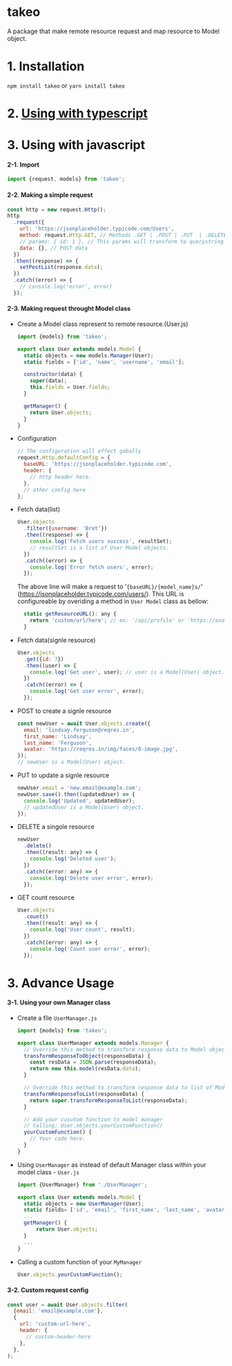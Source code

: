 # takeo

A package that make remote resource request and map resource to Model object.

# 1. Installation

`npm install takeo` or `yarn install takeo`

# 2. [Using with typescript](https://github.com/chhanhtrao/takeo/blob/main/doc/TYPESCRIPT-USAGE.md)

# 3. Using with javascript

#### 2-1. Import

```javascript
import {request, models} from 'takeo';
```

#### 2-2. Making a simple request

```javascript
const http = new request.Http();
http
  .request({
    url: 'https://jsonplaceholder.typicode.com/Users',
    method: request.Http.GET, // Methods .GET | .POST | .PUT  | .DELETE | .PATCH
    // params: { id: 1 }, // This params will transform to querystring parameter
    data: {}, // POST data
  })
  .then((response) => {
    setPostList(response.data);
  })
  .catch((error) => {
    // console.log('error', error)
  });
```

#### 2-3. Making request throught Model class

- Create a Model class represent to remote resource.(User.js)

  ```javascript
  import {models} from 'takeo';

  export class User extends models.Model {
    static objects = new models.Manager(User);
    static fields = ['id', 'name', 'username', 'email'];

    constructor(data) {
      super(data);
      this.fields = User.fields;
    }

    getManager() {
      return User.objects;
    }
  }
  ```

- Configuration

  ```javascript
  // The configuration will effect gobally
  request.Http.defaultConfig = {
    baseURL: 'https://jsonplaceholder.typicode.com',
    header: {
      // http header here.
    },
    // other config here
  };
  ```

- Fetch data(list)

  ```javascript
  User.objects
    .filter({username: 'Bret'})
    .then((response) => {
      console.log('Fetch users success', resultSet);
      // resultSet is a list of User Model objects.
    })
    .catch((error) => {
      console.log('Error fetch users', error);
    });
  ```

  The above line will make a request to '`{baseURL}/{model_name}s/`' (https://jsonplaceholder.typicode.com/users/). This URL is configureable by overiding a method in `User Model` class as bellow:

  ```javascript
    static getResourceURL(): any {
      return 'custom/url/here'; // ex: '/api/profile' or 'https://example.com/api/profile'
    }
  ```

- Fetch data(signle resource)

  ```javascript
  User.objects
    .get({id: 7})
    .then((user) => {
      console.log('Get user', user); // user is a Model(User) object.
    })
    .catch((error) => {
      console.log('Get user error', error);
    });
  ```

- POST to create a signle resource

  ```javascript
  const newUser = await User.objects.create({
    email: 'lindsay.ferguson@reqres.in',
    first_name: 'Lindsay',
    last_name: 'Ferguson',
    avatar: 'https://reqres.in/img/faces/8-image.jpg',
  });
  // newUser is a Model(User) object.
  ```

- PUT to update a signle resource

  ```javascript
  newUser.email = 'new.email@example.com';
  newUser.save().then((updatedUser) => {
    console.log('Updated', updatedUser);
    // updatedUser is a Model(User) object.
  });
  ```

- DELETE a singole resource

  ```javascript
  newUser
    .delete()
    .then((result: any) => {
      console.log('Deleted user');
    })
    .catch((error: any) => {
      console.log('Delete user error', error);
    });
  ```

- GET count resource
  ```javascript
  User.objects
    .count()
    .then((result: any) => {
      console.log('User count', result);
    })
    .catch((error: any) => {
      console.log('Count user error', error);
    });
  ```

# 3. Advance Usage

#### 3-1. Using your own Manager class

- Create a file `UserManager.js`

  ```javascript
  import {models} from 'takeo';

  export class UserManager extends models.Manager {
    // Override this method to transform response data to Model object
    transformResponseToObject(responseData) {
      const resData = JSON.parse(responseData);
      return new this.model(resData.data);
    }

    // Override this method to transform response data to list of Model objects
    transformResponseToList(responseData) {
      return super.transformResponseToList(responseData);
    }

    // Add your cusutom function to model manager
    // Calling: User.objects.yourCustomFunction()
    yourCustomFunction() {
      // Your code here.
    }
  }
  ```

- Using `UserManager` as instead of default Manager class within your model class - `User.js`

  ```javascript
  import {UserManager} from './UserManager';

  export class User extends models.Model {
    static objects = new UserManager(User);
    static fields= ['id', 'email', 'first_name', 'last_name', 'avatar']
    ...
    getManager() {
        return User.objects;
    }
    ...
  }
  ```

- Calling a custom function of your `MyManager`
  ```javascript
  User.objects.yourCustomFunction();
  ```

#### 3-2. Custom request config

```javascript
const user = await User.objects.filter(
  {email: 'email@example.com'},
  {
    url: 'custom-url-here',
    header: {
      // custom-header-here
    },
  },
);
```
